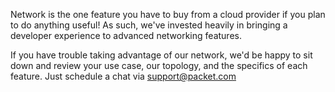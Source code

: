 <!--<meta>
{
    "title":"Bare Metal Cloud Network - Packet Developer Docs",
    "description":"Using advanced network features",
    "tag":["Layer2", "Native VLAN", "BGP"]
}
</meta>-->
Network is the one feature you have to buy from a cloud provider if you plan to do anything useful! As such, we've invested heavily in bringing a developer experience to advanced networking features.

If you have trouble taking advantage of our network, we'd be happy to sit down and review your use case, our topology, and the specifics of each feature. Just schedule a chat via support@packet.com
